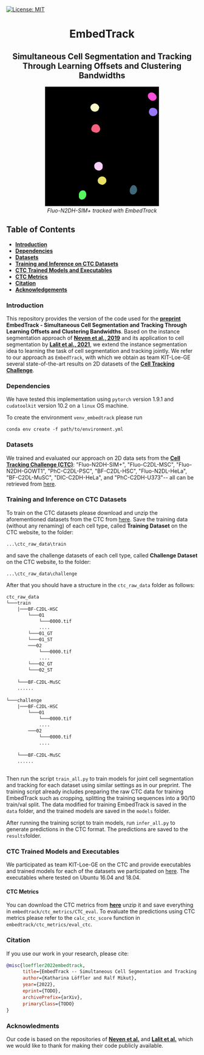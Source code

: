 [![License: MIT](https://img.shields.io/badge/License-MIT-yellow.svg)](https://opensource.org/licenses/MIT)

<h1 align="center">EmbedTrack</h1>
<h2 align="center">Simultaneous Cell Segmentation and Tracking Through Learning Offsets and Clustering Bandwidths</h2>

<p align="center">
  <img alt="Fluo-N2DH-SIM+" src="./gifs/Fluo-N2DH-SIM+-02.gif" width="300">
  <br>
    <em>Fluo-N2DH-SIM+ tracked with EmbedTrack</em>
</p>


## Table of Contents

- **[Introduction](#introduction)**
- **[Dependencies](#dependencies)**
- **[Datasets](#datasets)**
- **[Training and Inference on CTC Datasets](#training-and-inference-on-ctc-datasets)**
- **[CTC Trained Models and Executables](#ctc-trained-models-and-executables)**
- **[CTC Metrics](#ctc-metrics)**
- **[Citation](#citation)**
- **[Acknowledgements](#acknowledgements)**


### Introduction
This repository provides the version of the code used for the **[preprint](TODO)** **EmbedTrack - Simultaneous Cell Segmentation and Tracking Through Learning Offsets and Clustering Bandwidths**. 
Based on the instance segmentation approach of **[Neven et al., 2019](https://arxiv.org/abs/1906.11109)** and its application to cell segmentation by **[Lalit et al., 2021](https://arxiv.org/abs/2101.10033)**, we extend the instance segmentation idea to learning the task of cell segmentation and tracking jointly.
We refer to our approach as `EmbedTrack`, with which we obtain as team KIT-Loe-GE several state-of-the-art results on 2D datasets of the **[Cell Tracking Challenge](http://celltrackingchallenge.net)**.


### Dependencies 
We have tested this implementation using `pytorch` version 1.9.1 and `cudatoolkit` version 10.2 on a `linux` OS machine. 

To create the environment `venv_embedtrack` please run
```
conda env create -f path/to/environment.yml
```

### Datasets
We trained and evaluated our approach on 2D data sets from the **[Cell Tracking Challenge (CTC)](http://celltrackingchallenge.net)**:
"Fluo-N2DH-SIM+",
"Fluo-C2DL-MSC",
"Fluo-N2DH-GOWT1",
"PhC-C2DL-PSC",
"BF-C2DL-HSC",
"Fluo-N2DL-HeLa",
"BF-C2DL-MuSC",
"DIC-C2DH-HeLa", and
"PhC-C2DH-U373"-- all can be retrieved from [here](http://celltrackingchallenge.net/2d-datasets/).

### Training and Inference on CTC Datasets
To train on the CTC datasets please download and unzip the aforementioned datasets from the CTC from [here](http://celltrackingchallenge.net/2d-datasets/). Save the training data (without any renaming) of each cell type, called **Training Dataset** on the CTC website, to the folder: 
```
...\ctc_raw_data\train
```
and save the challenge datasets of each cell type, called **Challenge Dataset** on the CTC website, to the folder:
```
...\ctc_raw_data\challenge
```
After that you should have a structure in the `ctc_raw_data` folder as follows:

```
ctc_raw_data
└───train
    |───BF-C2DL-HSC
        └───01
            └───0000.tif
            ....
        └───01_GT
        └───01_ST
        ───02
            └───0000.tif
            ....
        └───02_GT
        └───02_ST
        
    └───BF-C2DL-MuSC
    ......
    
└───challenge
    |───BF-C2DL-HSC
        └───01
            └───0000.tif
            ....
        ───02
            └───0000.tif
            ....
            
    └───BF-C2DL-MuSC
    ......
    
```
Then run the script `train_all.py` to train models for joint cell segmentation and tracking for each
dataset using similar settings as in our preprint. 
The training script already includes preparing the raw CTC data for training EmbedTrack such as cropping, splitting the training sequences into a 90/10 train/val split. The data modified for training EmbedTrack is
saved in the `data` folder, and the trained models are saved in the `models` folder.

After running the training script to train models, run `infer_all.py` to generate predictions in the CTC format. The predictions are saved to the `results`folder. 

###

### CTC Trained Models and Executables
We participated as team KIT-Loe-GE on the CTC and provide executables and trained models for each of the datasets we participated on [here](http://celltrackingchallenge.net/participants/KIT-Loe-GE/).
The executables where tested on Ubuntu 16.04 and 18.04.

#### CTC Metrics
You can download the CTC metrics from **[here](http://public.celltrackingchallenge.net/software/EvaluationSoftware.zip)** unzip it and save everything in `embedtrack/ctc_metrics/CTC_eval`. To evaluate the predictions using CTC metrics please refer to the `calc_ctc_score` function in `embedtrack/ctc_metrics/eval_ctc`.

### Citation
If you use our work in your research, please cite:

```bibtex
@misc{loeffler2022embedtrack,
      title={EmbedTrack -- Simultaneous Cell Segmentation and Tracking Through Learning Offsets and Clustering Bandwidths}, 
      author={Katharina Löffler and Ralf Mikut},
      year={2022},
      eprint={TODO},
      archivePrefix={arXiv},
      primaryClass={TODO}
}
```

### Acknowledments
Our code is based on the repositories of **[Neven et al.](https://github.com/davyneven/SpatialEmbeddings)** and **[Lalit et al.](https://github.com/juglab/EmbedSeg)** which we would like to thank for making their code publicly available.
